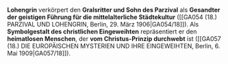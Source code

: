 
**Lohengrin** verkörpert den **Gralsritter und Sohn des Parzival** als **Gesandter der geistigen Führung für die mittelalterliche Städtekultur** ([[GA054 (18.) PARZIVAL UND LOHENGRIN, Berlin, 29. März 1906|GA054/18]]). Als **Symbolgestalt des christlichen Eingeweihten** repräsentiert er den **heimatlosen Menschen**, der **vom Christus-Prinzip durchwebt** ist ([[GA057 (18.) DIE EUROPÄISCHEN MYSTERIEN UND IHRE EINGEWEIHTEN, Berlin, 6. Mai 1909|GA057/18]]).
